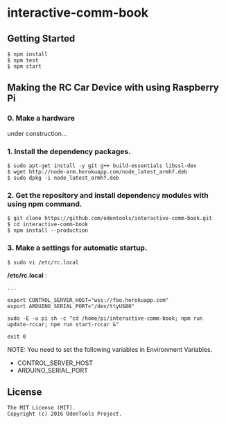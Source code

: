# interactive-comm-book

## Getting Started

	$ npm install
	$ npm test
	$ npm start

## Making the RC Car Device with using Raspberry Pi

### 0. Make a hardware

under construction...

### 1. Install the dependency packages.

	$ sudo apt-get install -y git g++ build-essentials libssl-dev
	$ wget http://node-arm.herokuapp.com/node_latest_armhf.deb
	$ sudo dpkg -i node_latest_armhf.deb

### 2. Get the repository and install dependency modules with using npm command.

	$ git clone https://github.com/odentools/interactive-comm-book.git
	$ cd interactive-comm-book
	$ npm install --production

### 3. Make a settings for automatic startup.

	$ sudo vi /etc/rc.local

**/etc/rc.local** :
```
...

export CONTROL_SERVER_HOST="wss://foo.herokuapp.com"
export ARDUINO_SERIAL_PORT="/dev/ttyUSB0"

sudo -E -u pi sh -c "cd /home/pi/interactive-comm-book; npm run update-rccar; npm run start-rccar &"

exit 0
```

NOTE: You need to set the following variables in Environment Variables.

* CONTROL_SERVER_HOST
* ARDUINO_SERIAL_PORT

## License

```
The MIT License (MIT).
Copyright (c) 2016 OdenTools Project.
```
